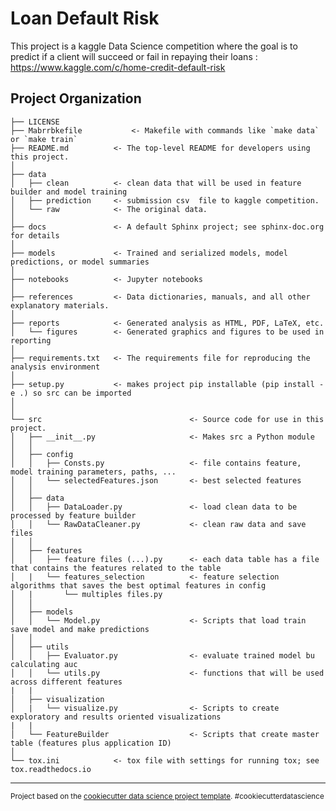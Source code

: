 Loan Default Risk
==============================

This project is a kaggle Data Science competition where the goal is to predict if a client will succeed or fail in repaying their loans : 
https://www.kaggle.com/c/home-credit-default-risk

Project Organization
------------

    ├── LICENSE
    ├── Mabrrbkefile           <- Makefile with commands like `make data` or `make train`
    ├── README.md          <- The top-level README for developers using this project.
    │
    ├── data
    │   ├── clean          <- clean data that will be used in feature builder and model training
    │   ├── prediction     <- submission csv  file to kaggle competition.
    │   └── raw            <- The original data.
    │
    ├── docs               <- A default Sphinx project; see sphinx-doc.org for details
    │
    ├── models             <- Trained and serialized models, model predictions, or model summaries
    │
    ├── notebooks          <- Jupyter notebooks
    │
    ├── references         <- Data dictionaries, manuals, and all other explanatory materials.
    │
    ├── reports            <- Generated analysis as HTML, PDF, LaTeX, etc.
    │   └── figures        <- Generated graphics and figures to be used in reporting
    │
    ├── requirements.txt   <- The requirements file for reproducing the analysis environment
    │
    ├── setup.py           <- makes project pip installable (pip install -e .) so src can be imported
    │
    │
    └── src                                 <- Source code for use in this project.
    │   ├── __init__.py                     <- Makes src a Python module
    │   │
    │   ├── config                          
    │   │   ├── Consts.py                   <- file contains feature, model training parameters, paths, ...
    │   │   └── selectedFeatures.json       <- best selected features
    │   │
    │   ├── data                            
    │   │   ├── DataLoader.py               <- load clean data to be processed by feature builder
    │   │   └── RawDataCleaner.py           <- clean raw data and save files
    │   │
    │   ├── features                        
    │   │   ├── feature files (...).py      <- each data table has a file that contains the features related to the table
    │   |   └── features_selection          <- feature selection algorithms that saves the best optimal features in config
    │   |       └── multiples files.py
    │   │
    │   ├── models                          
    │   │   └── Model.py                    <- Scripts that load train save model and make predictions
    │   │
    │   ├── utils                           
    │   │   ├── Evaluator.py                <- evaluate trained model bu calculating auc
    │   │   └── utils.py                    <- functions that will be used across different features
    |   |
    │   ├── visualization                   
    │   |   └── visualize.py                <- Scripts to create exploratory and results oriented visualizations
    |   |
    │   └── FeatureBuilder                  <- Scripts that create master table (features plus application ID)
    │
    └── tox.ini            <- tox file with settings for running tox; see tox.readthedocs.io


--------

<p><small>Project based on the <a target="_blank" href="https://drivendata.github.io/cookiecutter-data-science/">cookiecutter data science project template</a>. #cookiecutterdatascience</small></p>
